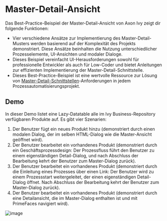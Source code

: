 # Master-Detail-Ansicht

Das Best-Practice-Beispiel der Master-Detail-Ansicht von Axon Ivy zeigt dir folgende Funktionen:

* Vier verschiedene Ansätze zur Implementierung des Master-Detail-Musters werden basierend auf der Komplexität des Projekts demonstriert. Diese Ansätze beinhalten die Nutzung unterschiedlicher Prozesselemente, UI-Ansichten und modaler Dialoge.
* Dieses Beispiel vereinfacht UI-Herausforderungen sowohl für professionelle Entwickler als auch für Low-Coder und bietet Anleitungen zur effizienten Implementierung der Master-Detail-Schnittstelle.
* Dieses Best-Practice-Beispiel ist eine wertvolle Ressource zur Lösung von [Master-Detail-Schnittstellen](https://de.wikipedia.org/wiki/Master-Detail-Schnittstelle)-Anforderungen in jedem Prozessautomatisierungsprojekt.

## Demo

In dieser Demo listet eine Lazy-Datatable alle im Ivy Business-Repository verfügbaren Produkte auf. Es gibt vier Szenarien:

1. Der Benutzer fügt ein neues Produkt hinzu (demonstriert durch einen modalen Dialog, der im selben HTML-Dialog wie die Master-Ansicht geöffnet wird).
2. Der Benutzer bearbeitet ein vorhandenes Produkt (demonstriert durch ein Geschäftsprozessdesign: Der Prozessfluss führt den Benutzer zu einem eigenständigen Detail-Dialog, und nach Abschluss der Bearbeitung kehrt der Benutzer zum Master-Dialog zurück).
3. Der Benutzer bearbeitet ein vorhandenes Produkt (demonstriert durch die Einleitung eines Prozesses über einen Link: Der Benutzer wird zu einem Prozessstart weitergeleitet, der einen eigenständigen Detail-Dialog öffnet. Nach Abschluss der Bearbeitung kehrt der Benutzer zum Master-Dialog zurück).
4. Der Benutzer bearbeitet ein vorhandenes Produkt (demonstriert durch eine Detailansicht, die im Master-Dialog enthalten ist und mit PrimeFaces navigiert wird).

![image](https://github.com/axonivy-market/master-detail/assets/129939502/44e36978-dd07-453f-857d-4db359318165)
